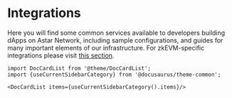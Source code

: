 # Integrations

Here you will find some common services available to developers building dApps on Astar Network, including sample configurations, and guides for many important elements of our infrastructure. For zkEVM-specific integrations please visit [this section](/docs/build/build-on-layer-2/integrations/index.md).

```mdx-code-block
import DocCardList from '@theme/DocCardList';
import {useCurrentSidebarCategory} from '@docusaurus/theme-common';

<DocCardList items={useCurrentSidebarCategory().items}/>
```
